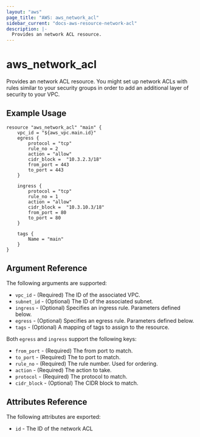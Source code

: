 ```yaml
---
layout: "aws"
page_title: "AWS: aws_network_acl"
sidebar_current: "docs-aws-resource-network-acl"
description: |-
  Provides an network ACL resource.
---
```


# aws\_network\_acl

Provides an network ACL resource. You might set up network ACLs with rules similar
to your security groups in order to add an additional layer of security to your VPC.

## Example Usage

```
resource "aws_network_acl" "main" {
	vpc_id = "${aws_vpc.main.id}"
	egress {
		protocol = "tcp"
		rule_no = 2
		action = "allow"
		cidr_block =  "10.3.2.3/18"
		from_port = 443
		to_port = 443
	}

	ingress {
		protocol = "tcp"
		rule_no = 1
		action = "allow"
		cidr_block =  "10.3.10.3/18"
		from_port = 80
		to_port = 80
	}

	tags {
		Name = "main"
	}
}
```

## Argument Reference

The following arguments are supported:

* `vpc_id` - (Required) The ID of the associated VPC.
* `subnet_id` - (Optional) The ID of the associated subnet.
* `ingress` - (Optional) Specifies an ingress rule. Parameters defined below.
* `egress` - (Optional) Specifies an egress rule. Parameters defined below.
* `tags` - (Optional) A mapping of tags to assign to the resource.

Both `egress` and `ingress` support the following keys:

* `from_port` - (Required) The from port to match.
* `to_port` - (Required) The to port to match.
* `rule_no` - (Required) The rule number. Used for ordering.
* `action` - (Required) The action to take.
* `protocol` - (Required) The protocol to match.
* `cidr_block` - (Optional) The CIDR block to match.

## Attributes Reference

The following attributes are exported:

* `id` - The ID of the network ACL

